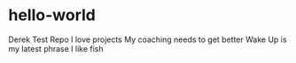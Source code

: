 # hello-world
Derek Test Repo
I love projects
My coaching needs to get better
Wake Up is my latest phrase
I like fish
